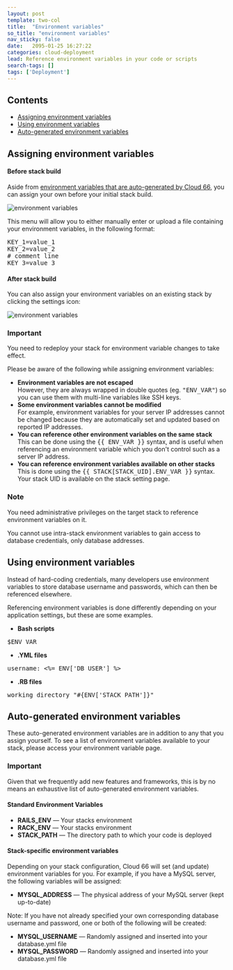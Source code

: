 ```yaml
---
layout: post
template: two-col
title:  "Environment variables"
so_title: "environment variables"
nav_sticky: false
date:   2095-01-25 16:27:22
categories: cloud-deployment
lead: Reference environment variables in your code or scripts
search-tags: []
tags: ['Deployment']
---
```


<h2>Contents</h2>
<ul class="page-toc">
	<li>
		<a href="#assign">Assigning environment variables</a>
	</li>
	<li>
		<a href="#using">Using environment variables</a>
	</li>
	<li>
		<a href="#auto-gen">Auto-generated environment variables</a>
	</li>
</ul>

<h2 id="assign">Assigning environment variables</h2>

#### Before stack build

Aside from [environment variables that are auto-generated by Cloud 66](/stack-features/deploy-hooks.html#hooks), you can assign your own before your initial stack build.

![environment variables](http://cdn.cloud66.com/images/help/environment_vars.png)

This menu will allow you to either manually enter or upload a file containing your environment variables, in the following format:
<pre class="terminal">
KEY&#95;1=value&#95;1
KEY&#95;2=value&#95;2
# comment line
KEY&#95;3=value&#95;3
</pre>

#### After stack build

You can also assign your environment variables on an existing stack by clicking the settings icon:

![environment variables](http://cdn.cloud66.com/images/help/environment_vars_menu.png)

<div class="notice">
    <h3>Important</h3>
    <p>You need to redeploy your stack for environment variable changes to take effect.</p>
</div>

Please be aware of the following while assigning environment variables:

- <b>Environment variables are not escaped</b><br/>
However, they are always wrapped in double quotes (eg. <kbd>"ENV_VAR"</kbd>) so you can use them with multi-line variables like SSH keys.
- <b>Some environment variables cannot be modified</b><br/>
For example, environment variables for your server IP addresses cannot be changed because they are automatically set and updated based on reported IP addresses.
- <b>You can reference other environment variables on the same stack</b><br/>
This can be done using the <kbd>&#123;&#123; ENV&#95;VAR &#125;&#125;</kbd> syntax, and is useful when referencing an environment variable which you don't control such as a server IP address.
- <b>You can reference environment variables available on other stacks</b><br/>
This is done using the <kbd>&#123;&#123; STACK[STACK_UID].ENV&#95;VAR &#125;&#125;</kbd> syntax. Your stack UID is available on the stack setting page.

<div class="notice">
  <h3>Note</h3>
  <p>You need administrative privileges on the target stack to reference environment variables on it.</p>
  <p>You cannot use intra-stack environment variables to gain access to database credentials, only database addresses.</p>
</div>

<h2 id="using">Using environment variables</h2>
Instead of hard-coding credentials, many developers use environment variables to store database username and passwords, which can then be referenced elsewhere.

Referencing environment variables is done differently depending on your application settings, but these are some examples.

- <b>Bash scripts</b>
<pre class="terminal">$ENV_VAR</pre>
- <b>.YML files</b><br/>
<pre class="terminal">username: &lt;%= ENV['DB&#95;USER'] %&gt;</pre>
- <b>.RB files</b><br/>
<pre class="terminal">working_directory "#{ENV['STACK_PATH']}"</pre>

<h2 id="auto-gen">Auto-generated environment variables</h2>
These auto-generated environment variables are in addition to any that you assign yourself. To see a list of environment variables available to your stack, please access your environment variable page.

<div class="notice">
    <h3>Important</h3>
    <p>Given that we frequently add new features and frameworks, this is by no means an exhaustive list of auto-generated environment variables.</p>
</div>

#### Standard Environment Variables

- **RAILS&#95;ENV** &mdash; Your stacks environment
- **RACK&#95;ENV** &mdash; Your stacks environment
- **STACK&#95;PATH** &mdash; The directory path to which your code is deployed

#### Stack-specific environment variables

Depending on your stack configuration, Cloud 66 will set (and update) environment variables for you. For example, if you have a MySQL server, the following variables will be assigned:

- **MYSQL&#95;ADDRESS** &mdash; The physical address of your MySQL server (kept up-to-date)

Note: If you have not already specified your own corresponding database username and password, one or both of the following will be created:

- **MYSQL&#95;USERNAME** &mdash; Randomly assigned and inserted into your database.yml file
- **MYSQL&#95;PASSWORD** &mdash; Randomly assigned and inserted into your database.yml file